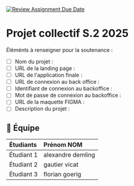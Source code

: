 [![Review Assignment Due Date](https://classroom.github.com/assets/deadline-readme-button-22041afd0340ce965d47ae6ef1cefeee28c7c493a6346c4f15d667ab976d596c.svg)](https://classroom.github.com/a/F_6McqTJ)
# Projet collectif S.2 2025

Éléménts à renseigner pour la soutenance :

- [ ] Nom du projet :
- [ ] URL de la landing page :
- [ ] URL de l'application finale :
- [ ] URL de connexion au back office :
- [ ] Identifiant de connexion au backoffice :
- [ ] Mot de passe de connexion au backoffice :
- [ ] URL de la maquette FIGMA :
- [ ] Description du projet :

## 🚀 Équipe

| Étudiants    | Prénom NOM  |
| :----------- | :---------- |
| Étudiant 1   | alexandre demling |
| Étudiant 2   | gautier vicat |
| Étudiant 3   | florian goerig |
